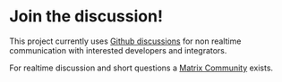 # Join the discussion!

This project currently uses [Github discussions](https://github.com/LibreGraph/libregraph.github.io/discussions) for non realtime communication with interested developers and integrators.

For realtime discussion and short questions a [Matrix Community](https://matrix.to/#/+libregraph:matrix.org) exists.
